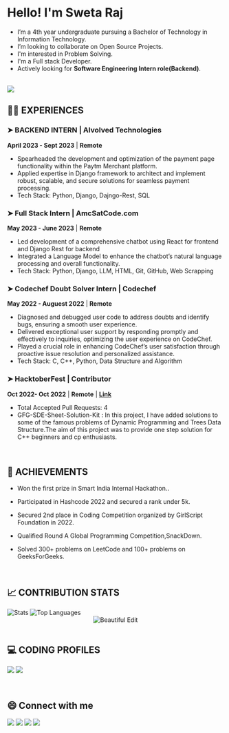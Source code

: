 <!--------------------------------------------------------------------------ABOUT-------------------------------------------------------------------------------->
<h1 align="left">Hello! I'm Sweta Raj </h1> 

- I’m  a 4th year undergraduate pursuing a Bachelor of Technology in Information Technology.
- I’m looking to collaborate on Open Source Projects.
- I'm interested in Problem Solving.
- I'm a Full stack Developer.
- Actively looking for **Software Engineering Intern role(Backend)**.

 <br>
 <img src="https://komarev.com/ghpvc/?username=Sweta-Raj31&color=blue" />


 <br>

<!------------------------------------------------------------------------EXPERIENCE-------------------------------------------------------------------------------->

## 👩‍💻 EXPERIENCES

### ➤ BACKEND INTERN | AIvolved Technologies 
**April 2023 - Sept 2023** | **Remote**  
- Spearheaded the development and optimization of the payment page functionality within the Paytm Merchant platform.
- Applied expertise in Django framework to architect and implement robust, scalable, and secure solutions for seamless
  payment processing.
- Tech Stack: Python, Django, Dajngo-Rest, SQL

### ➤ Full Stack Intern | AmcSatCode.com 
**May 2023 - June 2023** | **Remote** 
- Led development of a comprehensive chatbot using React for frontend and Django Rest for backend
- Integrated a Language Model to enhance the chatbot’s natural language processing and overall functionality.
- Tech Stack: Python, Django, LLM, HTML, Git, GitHub, Web Scrapping


### ➤ Codechef Doubt Solver Intern | Codechef
**May 2022 - Auguest 2022** | **Remote** 
- Diagnosed and debugged user code to address doubts and identify bugs, ensuring a smooth user experience.
- Delivered exceptional user support by responding promptly and effectively to inquiries, optimizing the user experience on CodeChef.
- Played a crucial role in enhancing CodeChef’s user satisfaction through proactive issue resolution and personalized assistance.
- Tech Stack: C, C++, Python, Data Structure and Algorithm

  
### ➤ HacktoberFest | Contributor
**Oct 2022- Oct 2022** | **Remote** | [**Link**]([https://drive.google.com/file/d/1L-vgukRAtF-hl2SRc9lUBDNZep5X5m0y/view](https://github.com/GFGSC-RTU/GFG-SDE-Sheet-Solution-Kit/pulls?q=is%3Apr+author%3A%40me+is%3Aclosed))
- Total Accepted Pull Requests: 4
- GFG-SDE-Sheet-Solution-Kit : In this project, I have added solutions to some of the famous problems of Dynamic Programming and Trees Data Structure.The aim of this project was to provide one step solution for C++ beginners and cp enthusiasts.

 <br>
 
 <!------------------------------------------------------------------------ACHIEVEMENTS----------------------------------------------------------------------------->
 
## 🥇 ACHIEVEMENTS

- Won the first prize in Smart India Internal Hackathon.. 

- Participated in Hashcode 2022 and secured a rank under 5k.

- Secured 2nd place in Coding Competition organized by GirlScript Foundation in 2022.
   
- Qualified Round A Global Programming Competition,SnackDown. 

- Solved 300+ problems on LeetCode and 100+ problems on GeeksForGeeks.

 <br> 
 
 <!-------------------------------------------------------------------------PROJECTS-------------------------------------------------------------------------------->


<!--------------------------------------------------------------CONTRIBUTION STATS ------------------------------------------------------------------------------>


## 📈 CONTRIBUTION STATS 


 <img alt="Stats" src="https://github-readme-stats.vercel.app/api?username=Sweta-Raj31&show_icons=true&count_private=true&theme=react&hide_border=true&bg_color=0D1117" />
 <img alt="Top Languages" src="https://github-readme-stats.vercel.app/api/top-langs/?username=Sweta-Raj31&langs_count=8&count_private=true&layout=compact&theme=react&hide_border=true&bg_color=0D1117" />
 <div align="center">
<img src="https://github-readme-streak-stats.herokuapp.com/?user=Sweta-Raj31&theme=black-ice&hide_border=true&stroke=0000&background=060A0CD0" alt="Beautiful Edit"/>
</div>

 <br>


<!------------------------------------------------------------------CODING PROFILES---------------------------------------------------------------------------->


## 💻 CODING PROFILES

<a href="https://leetcode.com/sweta312002/"><img src="https://img.shields.io/badge/leetcode-D14836.svg?style=for-the-badge&logo=leetcode&logoColor=white"></img></a>
<a href="https://auth.geeksforgeeks.org/user/rajsweta558"><img src="https://img.shields.io/badge/geeksforgeeks-%D14836.svg?style=for-the-badge&logo=geeksforgeeks&logoColor=white"></img></a>


<br>

<!--------------------------------------------------------------------------Social Handles----------------------------------------------------------------------->

## 😄 Connect with me 

<a href="https://www.linkedin.com/in/sweta-raj/"><img src="https://img.shields.io/badge/linkedin-%230077B5.svg?style=for-the-badge&logo=linkedin&logoColor=white"></img></a>  <a href="https://twitter.com/SwetaRa88357363"><img src="https://img.shields.io/badge/twitter-%230077B5.svg?style=for-the-badge&logo=twitter&logoColor=white"></img></a>  <a href="rajsweta558@gmail.com"><img src="https://img.shields.io/badge/GMAIL-D14836?style=for-the-badge&logo=gmail&logoColor=white"></img></a> <a href="https://medium.com/@rajsweta558"><img src="https://img.shields.io/badge/Medium-D14836?style=for-the-badge&logo=medium&logoColor=white"></img></a>
